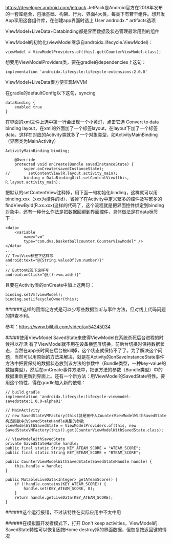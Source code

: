 https://developer.android.com/jetpack
JetPack是Android官方在2018年发布的一套库组合，包括基础、构架、行为、界面4大类，每类下有若干组件。想开发App享用这套组件库，在创建app界面时选上 User androidx.\* artifacts选项

ViewModel+LiveData+Databinding都是界面数据及状态管理最常用到的组件

ViewModel的初始化(viewModel继承自androidx.lifecycle.ViewModel)：
```
viewModel = ViewModelProviders.of(this).get(CounterViewModel.class);
```
想要用ViewModelProviders类，要在gradle的dependencies上这句：
```
implementation 'androidx.lifecycle:lifecycle-extensions:2.0.0'
```
ViewModel+LiveData很方便实现MVVM


在gradle的defaultConfig以下这句，syncing
```
dataBinding {
    enabled true
}
```
在界面的xml文件上选中第一行会出现一个小黄灯，点击它选 Convert to data binding layout，在xml的外面加了一个标签layout，在layout下加了一个标签data，这样在对应的Activity类就多了一个对象类型，如ActivityMainBinding（界面类为MainActivity）
```
ActivityMainBinding binding;

    @Override
    protected void onCreate(Bundle savedInstanceState) {
        super.onCreate(savedInstanceState);
//        setContentView(R.layout.activity_main);
        binding = DataBindingUtil.setContentView(this, R.layout.activity_main);
```
把默认的setContentView注释掉，用下面一句初始化binding，这样就可以用binding.xxx（xxx为控件的id），省掉了在Activity中定义繁多的控件及写繁多的findViewById(R.xx.xxx)这样的代码了，这个流程就是把界面控件绑定到binding对象中，还有一种什么作法是把数据回绑到界面控件，具体做法是在data标签下：
```
<data>
    <variable
        name="vm"
        type="com.dvs.basketballcounter.CounterViewModel" />
</data>
...
// TextView标签下这样写
android:text="@{String.valueOf(vm.number)}"
...
// Button标签下这样写
android:onClick="@{()->vm.add()}"
```
且要在Activity类的onCreate中加上这两句：
```
binding.setVm(viewModel);
binding.setLifecycleOwner(this);
```

######这样的回绑定方式是可以少写些数据监听与事件方法，但对线上代码问题的排查不利。

参考：https://www.bilibili.com/video/av54245034

#####使用ViewModel SavedState来使得ViewModel在系统杀死后台进程的时候得以存活
有了ViewModel就不用在设备横竖屏切换，前后台切换时保持数据状态，当然在app长时间在后台被kill掉，这个状态就保持不了了。为了解决这个问题，当然可以用原始的方法来解决，就是在Activity的onSaveInstanceState事件方法中把要保持的数据状态放到该方法的参数中（Bundle类型，一种key-value的数据类型），然后在onCreate事件方法中，把该方法的参数（Bundle类型）中的数据重新更新到界面上。还有一个新方法：用ViewModel的SavedState特性。要用这个特性，得在gradle加入新的依赖：
```
// build.gradle
implementation 'androidx.lifecycle:lifecycle-viewmodel-savedstate:1.0.0-alpha01'

// MainActivity
// new SavedStateVMFactory(this)就是被传入CounterViewModelWithSavedState构造函数中的SavedStateHandle类型的参数
viewModelWithSavedState = ViewModelProviders.of(this, new SavedStateVMFactory(this)).get(CounterViewModelWithSavedState.class);

// ViewModelWithSavedState
private SavedStateHandle handle;
public final static String KEY_ATEAM_SCORE = "ATEAM_SCORE";
public final static String KEY_BTEAM_SCORE = "BTEAM_SCORE";

public CounterViewModelWithSavedState(SavedStateHandle handle) {
    this.handle = handle;
}

public MutableLiveData<Integer> getATeamScore() {
    if (!handle.contains(KEY_ATEAM_SCORE)) {
        handle.set(KEY_ATEAM_SCORE, 0);
    }
    return handle.getLiveData(KEY_ATEAM_SCORE);
}
```
######这个运行报错，不过该特性在实际应用中不太中用

######在模拟器开发者模式下，打开 Don't keep activities，ViewModel的SavedState特性可以恢复因按Home destroy掉的界面数据，但恢复按返回键的情况
















